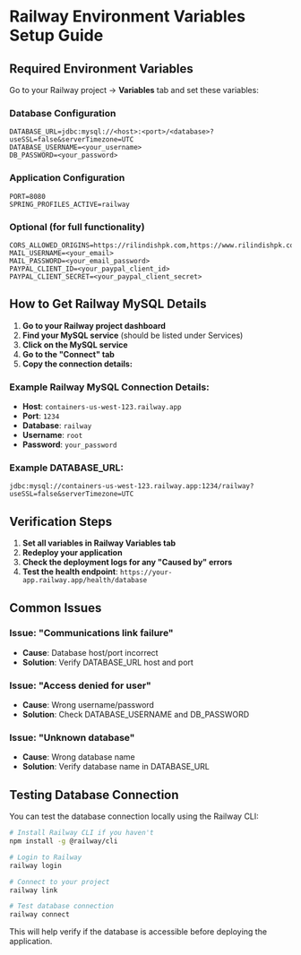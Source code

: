 # Railway Environment Variables Setup Guide

## Required Environment Variables

Go to your Railway project → **Variables** tab and set these variables:

### Database Configuration
```
DATABASE_URL=jdbc:mysql://<host>:<port>/<database>?useSSL=false&serverTimezone=UTC
DATABASE_USERNAME=<your_username>
DB_PASSWORD=<your_password>
```

### Application Configuration
```
PORT=8080
SPRING_PROFILES_ACTIVE=railway
```

### Optional (for full functionality)
```
CORS_ALLOWED_ORIGINS=https://rilindishpk.com,https://www.rilindishpk.com,http://localhost:3000
MAIL_USERNAME=<your_email>
MAIL_PASSWORD=<your_email_password>
PAYPAL_CLIENT_ID=<your_paypal_client_id>
PAYPAL_CLIENT_SECRET=<your_paypal_client_secret>
```

## How to Get Railway MySQL Details

1. **Go to your Railway project dashboard**
2. **Find your MySQL service** (should be listed under Services)
3. **Click on the MySQL service**
4. **Go to the "Connect" tab**
5. **Copy the connection details:**

### Example Railway MySQL Connection Details:
- **Host**: `containers-us-west-123.railway.app`
- **Port**: `1234`
- **Database**: `railway`
- **Username**: `root`
- **Password**: `your_password`

### Example DATABASE_URL:
```
jdbc:mysql://containers-us-west-123.railway.app:1234/railway?useSSL=false&serverTimezone=UTC
```

## Verification Steps

1. **Set all variables in Railway Variables tab**
2. **Redeploy your application**
3. **Check the deployment logs for any "Caused by" errors**
4. **Test the health endpoint**: `https://your-app.railway.app/health/database`

## Common Issues

### Issue: "Communications link failure"
- **Cause**: Database host/port incorrect
- **Solution**: Verify DATABASE_URL host and port

### Issue: "Access denied for user"
- **Cause**: Wrong username/password
- **Solution**: Check DATABASE_USERNAME and DB_PASSWORD

### Issue: "Unknown database"
- **Cause**: Wrong database name
- **Solution**: Verify database name in DATABASE_URL

## Testing Database Connection

You can test the database connection locally using the Railway CLI:

```bash
# Install Railway CLI if you haven't
npm install -g @railway/cli

# Login to Railway
railway login

# Connect to your project
railway link

# Test database connection
railway connect
```

This will help verify if the database is accessible before deploying the application.
